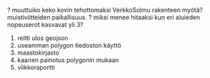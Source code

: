 ? muuttuiko keko kovin tehottomaksi VerkkoSolmu rakenteen myötä? muistiviitteiden paikallisuus.
? miksi menee hitaaksi kun eri aluieden nopeuserot kasvavat yli 3?

1. reitti ulos geojson
2. useamman polygon tiedoston käyttö
3. maastokirjasto
4. kaarien painotus polygonin mukaan
5. viikkoraportti

